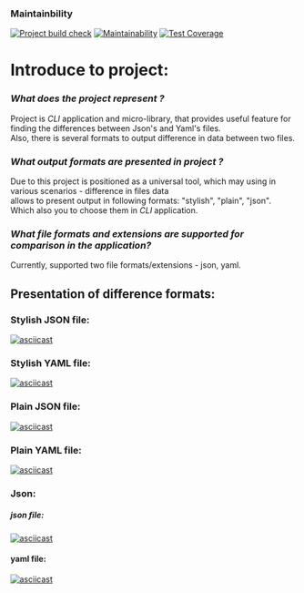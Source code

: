 <!-- ### Hexlet tests and linter status:
[![Actions Status](https://github.com/MirrexOne/java-project-71/actions/workflows/hexlet-check.yml/badge.svg)](https://github.com/MirrexOne/java-project-71/actions) -->

### Maintainbility
[![Project build check](https://github.com/MirrexOne/java-project-71/actions/workflows/main.yml/badge.svg)](https://github.com/MirrexOne/java-project-71/actions)
[![Maintainability](https://api.codeclimate.com/v1/badges/090e3bc93a359ad68ecc/maintainability)](https://codeclimate.com/github/MirrexOne/java-project-71/maintainability)
[![Test Coverage](https://api.codeclimate.com/v1/badges/090e3bc93a359ad68ecc/test_coverage)](https://codeclimate.com/github/MirrexOne/java-project-71/test_coverage)
# Introduce to project:
### *What does the project represent ?*
Project is *CLI* application and micro-library, that provides useful feature for finding the differences between Json's and Yaml's files.   
Also, there is several formats to output difference in data between two files.

### *What output formats are presented in project ?*  
Due to this project is positioned as a universal tool, which may using in various scenarios - difference in files data  
allows to present output in following formats: "stylish", "plain", "json".  
Which also you to choose them in *CLI* application.

### *What file formats and extensions are supported for comparison in the application?*
Currently, supported two file formats/extensions - json, yaml.

## Presentation of difference formats:
### Stylish JSON file:
[![asciicast](https://asciinema.org/a/cyPZG0DgN5Cl1SJ0vX8B0NecI.svg)](https://asciinema.org/a/cyPZG0DgN5Cl1SJ0vX8B0NecI)
### Stylish YAML file:
[![asciicast](https://asciinema.org/a/rqpYIaI3Bz31IipOpU6e6kkg5.svg)](https://asciinema.org/a/rqpYIaI3Bz31IipOpU6e6kkg5)
### Plain JSON file:
[![asciicast](https://asciinema.org/a/Ti561W79JRZDOs9Wvn5XMsYlu.svg)](https://asciinema.org/a/Ti561W79JRZDOs9Wvn5XMsYlu)
### Plain YAML file:
[![asciicast](https://asciinema.org/a/h6QTHbgspVu7MN54s4TbFYite.svg)](https://asciinema.org/a/h6QTHbgspVu7MN54s4TbFYite)
### Json:
##### json file:
[![asciicast](https://asciinema.org/a/R952A37qA83C2AVnw7VlZBX2i.svg)](https://asciinema.org/a/R952A37qA83C2AVnw7VlZBX2i)
#### yaml file:
[![asciicast](https://asciinema.org/a/CMZ1QmNvsYNFQx1TobRS27wqK.svg)](https://asciinema.org/a/CMZ1QmNvsYNFQx1TobRS27wqK)
